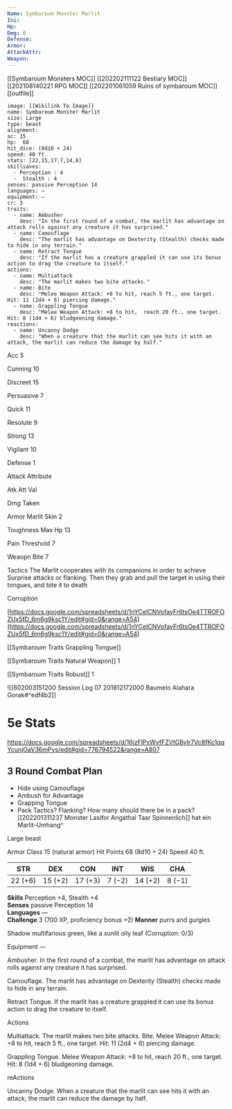 ```yaml
---
Name: Symbaroum Monster Marlit
Ini: 
Hp: 
Dmg: 0
Defense: 
Armor: 
AttackAttr: 
Weapon: 
---
```

[[Symbaroum Monsters MOC]]
[[202202111122 Bestiary MOC]]
[[202108140221 RPG MOC]]
[[202201061059 Ruins of symbaroum MOC]]
[[outfile]]
```statblock
image: [[Wikilink To Image]]
name: Symbaroum Monster Marlit
size: Large
type: beast
alignment:
ac: 15
hp:  68
hit_dice: (8d10 + 24)
speed: 40 ft.
stats: [22,15,17,7,14,8]
skillsaves:
  - Perception : 4
  -  Stealth : 4
senses: passive Perception 14
languages: —
equipment: —
cr: 3
traits:
  - name: Ambusher
    desc: "In the first round of a combat, the marlit has advantage on attack rolls against any creature it has surprised."
  - name: Camouflage
    desc: "The marlit has advantage on Dexterity (Stealth) checks made to hide in any terrain."
  - name: Retract Tongue
    desc: "If the marlit has a creature grappled it can use its bonus action to drag the creature to itself."
actions:
  - name: Multiattack
    desc: "The marlit makes two bite attacks."
  - name: Bite
    desc: "Melee Weapon Attack: +8 to hit, reach 5 ft., one target. Hit: 11 (2d4 + 6) piercing damage."
  - name: Grappling Tongue
    desc: "Melee Weapon Attack: +8 to hit, 	reach 20 ft., one target. Hit: 8 (1d4 + 6) bludgeoning damage."
reactions:
  - name: Uncanny Dodge
    desc: "When a creature that the marlit can see hits it with an attack, the marlit can reduce the damage by half."
```
Acc 5

Cunning 10

Discreet 15

Persuasive 7

Quick 11

Resolute 9

Strong 13

Vigilant 10

Defense 1

Attack Attribute

Atk Att Val

Dmg Taken

Armor Marlit Skin 2

Toughness Max Hp 13

Pain Threshold 7

Weaopn Bite 7

Tactics The Marlit cooperates with its companions in order to achieve Surprise attacks or flanking. Then they grab and pull the target in using their tongues, and bite it to death

Corruption

[https://docs.google.com/spreadsheets/d/1nYCeICNVofayFr6tsOe4TTROFOZUx5fD_6m6g9ksc1Y/edit#gid=0&range=A54](https://docs.google.com/spreadsheets/d/1nYCeICNVofayFr6tsOe4TTROFOZUx5fD_6m6g9ksc1Y/edit#gid=0&range=A54)

[[Symbaroum Traits Grappling Tongue]]

[[Symbaroum Traits Natural Weapon]] 1

[[Symbaroum Traits Robust]] 1

![[602003151200 Session Log 07 201812172000 Baumelo Alahara Gorak#^edf4b2]]

# 5e Stats 
https://docs.google.com/spreadsheets/d/16jzFlPxWvfFZVtGBylr7Vc8fKc1qqYcunjOaV36mPys/edit#gid=776794522&range=A807
## 3 Round Combat Plan
- Hide using Camouflage
- Ambush for Advantage
- Grapping Tongue
- Pack Tactics? Flanking? How many should there be in a pack?
[[202201311237 Monster Lasifor Angathal Taar Spinnenlich]] hat ein Marlit-Umhang^

Large beast

Armor Class 15 (natural armor)
Hit Points 68 (8d10 + 24) 
Speed 40 ft.

 

| STR     | DEX     | CON     | INT    | WIS     | CHA    |
| ------- | ------- | ------- | ------ | ------- | ------ |
| 22 (+6) | 15 (+2) | 17 (+3) | 7 (−2) | 14 (+2) | 8 (−1) |


 

**Skills** Perception +4, Stealth +4  
**Senses** passive Perception 14  
**Languages** —  
**Challenge** 3 (700 XP, proficiency bonus +2) 
**Manner** purrs and gurgles

Shadow multifarious green, like a sunlit oily leaf (Corruption: 0/3)

Equipment —

 
Ambusher. In the first round of a combat, the marlit has advantage on attack rolls against any creature it has surprised.

Camouflage. The marlit has advantage on Dexterity (Stealth) checks made to hide in any terrain.

Retract Tongue. If the marlit has a creature grappled it can use its bonus action to drag the creature to itself.

Actions

Multiattack. The marlit makes two bite attacks. 
Bite. Melee Weapon Attack: +8 to hit, reach 5 ft., one target. Hit: 11 (2d4 + 6) piercing damage. 

Grappling Tongue. Melee Weapon Attack: +8 to hit, 	reach 20 ft., one target. Hit: 8 (1d4 + 6) bludgeoning damage.

reActions

Uncanny Dodge. When a creature that the marlit can see hits it with an attack, the marlit can reduce the damage by half.

